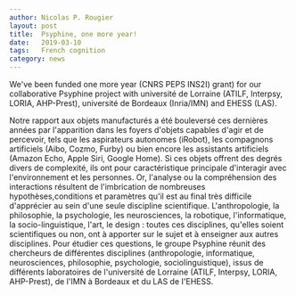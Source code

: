 ```yaml
---
author: Nicolas P. Rougier
layout: post
title:  Psyphine, one more year!
date:   2019-03-10
tags:   French cognition 
category: news
---
```


We've been funded one more year (CNRS PEPS INS2I) grant) for our collaborative
Psyphine project with université de Lorraine (ATILF, Interpsy, LORIA,
AHP-Prest), université de Bordeaux (Inria/IMN) and EHESS (LAS).

Notre rapport aux objets manufacturés a été bouleversé ces dernières années par
l'apparition dans les foyers d'objets capables d'agir et de percevoir, tels que
les aspirateurs autonomes (iRobot), les compagnons artificiels (Aibo, Cozmo,
Furby) ou bien encore les assistants artificiels (Amazon Echo, Apple Siri,
Google Home). Si ces objets offrent des degrés divers de complexité, ils ont
pour caractéristique principale d'interagir avec l'environnement et les
personnes. Or, l'analyse ou la compréhension des interactions résultent de
l'imbrication de nombreuses hypothèses,conditions et paramètres qu'il est au
final très difficile d'apprécier au sein d'une seule discipline scientifique.
L'anthropologie, la philosophie, la psychologie, les neurosciences, la
robotique, l'informatique, la socio-linguistique, l'art, le design : toutes ces
disciplines, qu'elles soient scientifiques ou non, ont à apporter sur le sujet
et à enseigner aux autres disciplines. Pour étudier ces questions, le groupe
Psyphine réunit des chercheurs de différentes disciplines (anthropologie,
informatique, neurosciences, philosophie, psychologie, sociolinguistique),
issus de différents laboratoires de l'université de Lorraine (ATILF, Interpsy,
LORIA, AHP-Prest), de l'IMN à Bordeaux et du LAS de I'EHESS.

